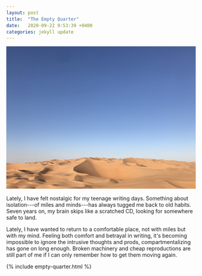 ```yaml
---
layout: post
title:  "The Empty Quarter"
date:   2020-09-22 9:53:39 +0400
categories: jekyll update
---
```

![Lower third is rolling golden sand dunes. Upper two thirds is a gradient blue sky.](https://github.com/havemaps/havemaps.github.io/blob/master/_site/assets/img/2020-09-22-empty-quarter.JPG?raw=true "The Empty Quarter")

Lately, I have felt nostalgic for my teenage writing days.
Something about isolation---of miles and minds---has always tugged me back to old habits. Seven years on, my brain skips like a scratched CD, looking for somewhere safe to land.

Lately, I have wanted to return to a comfortable place, not with miles but with my mind. Feeling both comfort and betrayal in writing, it's becoming impossible to ignore the intrusive thoughts and prods, compartmentalizing has gone on long enough. Broken machinery and cheap reproductions are still part of me if I can only remember how to get them moving again.

{% include empty-quarter.html %}

